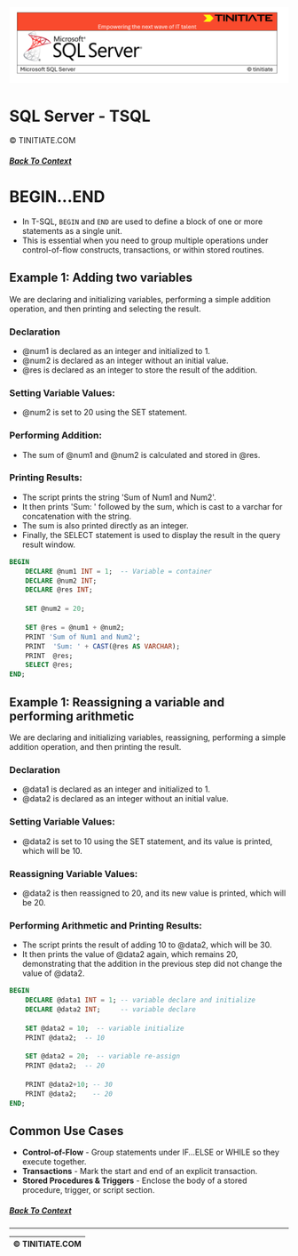 ![SQL Server Tinitiate Image](../sqlserver-sql/sqlserver.png)

# SQL Server - TSQL
&copy; TINITIATE.COM

##### [Back To Context](./README.md)

# BEGIN...END
* In T-SQL, `BEGIN` and `END` are used to define a block of one or more statements as a single unit.
* This is essential when you need to group multiple operations under control-of-flow constructs, transactions, or within stored routines.

## Example 1: Adding two variables
We are declaring and initializing variables, performing a simple addition operation, and then printing and selecting the result. 
### Declaration
* @num1 is declared as an integer and initialized to 1.
* @num2 is declared as an integer without an initial value.
* @res is declared as an integer to store the result of the addition.
### Setting Variable Values:
* @num2 is set to 20 using the SET statement.
### Performing Addition:
* The sum of @num1 and @num2 is calculated and stored in @res.
### Printing Results:
* The script prints the string 'Sum of Num1 and Num2'.
* It then prints 'Sum: ' followed by the sum, which is cast to a varchar for concatenation with the string.
* The sum is also printed directly as an integer.
* Finally, the SELECT statement is used to display the result in the query result window.
```sql
BEGIN
    DECLARE @num1 INT = 1;  -- Variable = container
    DECLARE @num2 INT;
    DECLARE @res INT;
    
    SET @num2 = 20;

    SET @res = @num1 + @num2;
    PRINT 'Sum of Num1 and Num2';
    PRINT  'Sum: ' + CAST(@res AS VARCHAR);
    PRINT  @res;
    SELECT @res;
END;
```

## Example 1: Reassigning a variable and performing arithmetic
We are declaring and initializing variables, reassigning, performing a simple addition operation, and then printing the result. 
### Declaration
* @data1 is declared as an integer and initialized to 1.
* @data2 is declared as an integer without an initial value.
### Setting Variable Values:
* @data2 is set to 10 using the SET statement, and its value is printed, which will be 10.
### Reassigning Variable Values:
* @data2 is then reassigned to 20, and its new value is printed, which will be 20.
### Performing Arithmetic and Printing Results:
* The script prints the result of adding 10 to @data2, which will be 30.
* It then prints the value of @data2 again, which remains 20, demonstrating that the addition in the previous step did not change the value of @data2.
```sql 
BEGIN
    DECLARE @data1 INT = 1; -- variable declare and initialize
    DECLARE @data2 INT;     -- variable declare
    
    SET @data2 = 10;  -- variable initialize
    PRINT @data2;  -- 10

    SET @data2 = 20;  -- variable re-assign
    PRINT @data2;  -- 20

    PRINT @data2+10; -- 30
    PRINT @data2;    -- 20
END;
```

## Common Use Cases
* **Control-of-Flow** - Group statements under IF…ELSE or WHILE so they execute together.
* **Transactions** - Mark the start and end of an explicit transaction.
* **Stored Procedures & Triggers** - Enclose the body of a stored procedure, trigger, or script section.

##### [Back To Context](./README.md)
***
| &copy; TINITIATE.COM |
|----------------------|

